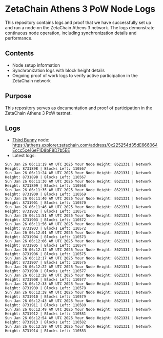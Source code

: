 # ZetaChain Athens 3 PoW Node Logs
This repository contains logs and proof that we have successfully set up and run a node on the ZetaChain Athens 3 network. The logs demonstrate continuous node operation, including synchronization details and performance.

## Contents
- Node setup information
- Synchronization logs with block height details
- Ongoing proof of work logs to verify active participation in the ZetaChain network

## Purpose
This repository serves as documentation and proof of participation in the ZetaChain Athens 3 PoW testnet.

## Logs

- [Third Bunny](https://thirdbunny.xyz/) node: https://athens.explorer.zetachain.com/address/0x225254d35dE666064Eccc5ce16eF1D8bF8D7b5EE
- Latest logs:
```
Sun Jan 26 06:11:19 AM UTC 2025 Your Node Height: 8621331 | Network Height: 8731898 | Blocks Left: 110567
Sun Jan 26 06:11:24 AM UTC 2025 Your Node Height: 8621331 | Network Height: 8731898 | Blocks Left: 110567
Sun Jan 26 06:11:30 AM UTC 2025 Your Node Height: 8621331 | Network Height: 8731899 | Blocks Left: 110568
Sun Jan 26 06:11:35 AM UTC 2025 Your Node Height: 8621331 | Network Height: 8731900 | Blocks Left: 110569
Sun Jan 26 06:11:40 AM UTC 2025 Your Node Height: 8621331 | Network Height: 8731901 | Blocks Left: 110570
Sun Jan 26 06:11:46 AM UTC 2025 Your Node Height: 8621331 | Network Height: 8731902 | Blocks Left: 110571
Sun Jan 26 06:11:51 AM UTC 2025 Your Node Height: 8621331 | Network Height: 8731903 | Blocks Left: 110572
Sun Jan 26 06:11:56 AM UTC 2025 Your Node Height: 8621331 | Network Height: 8731903 | Blocks Left: 110572
Sun Jan 26 06:12:01 AM UTC 2025 Your Node Height: 8621331 | Network Height: 8731904 | Blocks Left: 110573
Sun Jan 26 06:12:06 AM UTC 2025 Your Node Height: 8621331 | Network Height: 8731905 | Blocks Left: 110574
Sun Jan 26 06:12:12 AM UTC 2025 Your Node Height: 8621331 | Network Height: 8731906 | Blocks Left: 110575
Sun Jan 26 06:12:17 AM UTC 2025 Your Node Height: 8621331 | Network Height: 8731907 | Blocks Left: 110576
Sun Jan 26 06:12:22 AM UTC 2025 Your Node Height: 8621331 | Network Height: 8731908 | Blocks Left: 110577
Sun Jan 26 06:12:28 AM UTC 2025 Your Node Height: 8621331 | Network Height: 8731908 | Blocks Left: 110577
Sun Jan 26 06:12:33 AM UTC 2025 Your Node Height: 8621331 | Network Height: 8731909 | Blocks Left: 110578
Sun Jan 26 06:12:38 AM UTC 2025 Your Node Height: 8621331 | Network Height: 8731910 | Blocks Left: 110579
Sun Jan 26 06:12:43 AM UTC 2025 Your Node Height: 8621331 | Network Height: 8731911 | Blocks Left: 110580
Sun Jan 26 06:12:49 AM UTC 2025 Your Node Height: 8621331 | Network Height: 8731912 | Blocks Left: 110581
Sun Jan 26 06:12:54 AM UTC 2025 Your Node Height: 8621331 | Network Height: 8731913 | Blocks Left: 110582
Sun Jan 26 06:12:59 AM UTC 2025 Your Node Height: 8621331 | Network Height: 8731914 | Blocks Left: 110583
```
